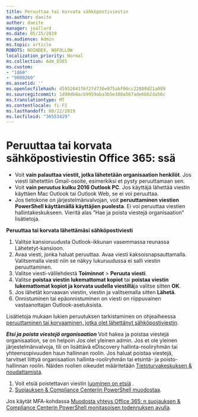 ```yaml
---
title: Peruuttaa tai korvata sähköpostiviestin
ms.author: daeite
author: daeite
manager: joallard
ms.date: 05/15/2019
ms.audience: Admin
ms.topic: article
ROBOTS: NOINDEX, NOFOLLOW
localization_priority: Normal
ms.collection: Adm_O365
ms.custom:
- "1860"
- "9000260"
ms.assetid: ''
ms.openlocfilehash: d5952041f6f2fd736e975abf06cc22880d21a089
ms.sourcegitcommit: 1d98db8acb9959aba3b5e308a567ade6b62da56c
ms.translationtype: MT
ms.contentlocale: fi-FI
ms.lasthandoff: 08/22/2019
ms.locfileid: "36553429"
---
```

# <a name="recall-or-replace-an-email-message-in-office-365"></a>Peruuttaa tai korvata sähköpostiviestin Office 365: ssä

- Voit **vain palauttaa viestit, jotka lähetetään organisaation henkilöt**. Jos viesti lähetettiin Gmail-osoite, esimerkiksi et pysty peruuttamaan sen.
- Voit **vain peruutus kulku 2016 Outlook PC**. Jos käyttäjä lähettää viestin käyttäen Mac Outlook tai Outlook Web, se ei voi peruuttaa.
- Jos tietokone on järjestelmänvalvojan, voit **peruuttaminen viestien PowerShell käyttämällä käyttäjien puolesta**. Ei voi peruuttaa viestien hallintakeskukseen. Vieritä alas ”Hae ja poista viestejä organisaation” lisätietoja.

**Peruuttaa tai korvata lähettämäsi sähköpostiviesti**

1. Valitse kansioruudusta Outlook-ikkunan vasemmassa reunassa Lähetetyt-kansioon.
2. Avaa viesti, jonka haluat peruuttaa. Avaa viesti kaksoisnapsauttamalla. Valitsemalla viesti niin se näkyy lukuruudussa ei salli viestin peruuttaminen.
3. Valitse viesti-välilehdestä **Toiminnot** > **Peruuta viesti**.
4. Valitse **poistaa viestin lukemattomat kopiot** tai **poistaa viestin lukemattomat kopiot ja korvata uudella viestillä**ja valitse sitten **OK**.
5. Jos lähetät korvaavan viestin, viestin ja valitsemalla sitten **Lähetä**.
6. Onnistuminen tai epäonnistuminen on viesti on riippuvainen vastaanottajan Outlook-asetuksista.

Lisätietoja mukaan lukien peruutuksen tarkistaminen on ohjeaiheessa [peruuttaminen tai korvaaminen, jotka olet lähettänyt sähköpostiviestin](https://support.office.com/article/35027f88-d655-4554-b4f8-6c0729a723a0).

***Etsi ja poista viestejä organisaation*** Voit hakea ja poistaa viestejä organisaation, se on helpoin Jos olet yleinen admin. Jos et ole yleinen järjestelmänvalvoja, tili on lisättävä eDiscovery hallinta-rooliryhmän tai yhteensopivuuden haun hallinnan roolin. Jos haluat poistaa viestejä, tarvitset liittyä organisaation hallinta-rooliryhmän tai etsintä- ja poisto-hallinnan roolin. Näiden roolien oikeudet määritetään [Tietoturvakeskuksen & noudattamista](https://protection.office.com/).

1. Voit etsiä poistettavan viestin [luominen on etsiä](https://docs.microsoft.com/office365/securitycompliance/content-search) .
2. [Suojauksen & Compliance Centeriin PowerShell muodostaa](https://docs.microsoft.com/powershell/exchange/office-365-scc/connect-to-scc-powershell/connect-to-scc-powershell?view=exchange-ps). 

Jos käytät MFA-kohdassa [Muodosta yhteys Office 365: n suojauksen & Compliance Centerin PowerShell monitasoisen todennuksen avulla](https://docs.microsoft.com/powershell/exchange/office-365-scc/connect-to-scc-powershell/mfa-connect-to-scc-powershell?view=exchange-ps). 
